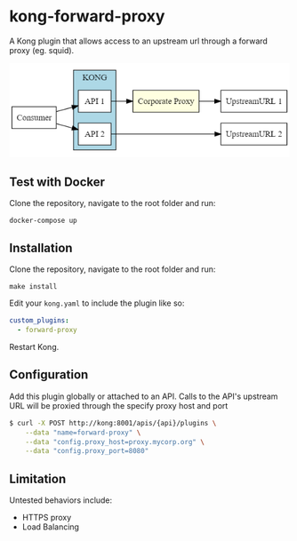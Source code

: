 # kong-forward-proxy

A Kong plugin that allows access to an upstream url through a forward proxy (eg. squid).

![---](kong-forward-proxy.png?raw=true)

## Test with Docker

Clone the repository, navigate to the root folder and run:
```
docker-compose up
```

## Installation

Clone the repository, navigate to the root folder and run:
```
make install
```

Edit your ```kong.yaml``` to include the plugin like so:
```yaml
custom_plugins:
  - forward-proxy
```

Restart Kong.

## Configuration
Add this plugin globally or attached to an API.
Calls to the API's upstream URL will be proxied through the specify proxy host and port

```bash
$ curl -X POST http://kong:8001/apis/{api}/plugins \
    --data "name=forward-proxy" \
    --data "config.proxy_host=proxy.mycorp.org" \
    --data "config.proxy_port=8080"
```

## Limitation
Untested behaviors include:
- HTTPS proxy
- Load Balancing
